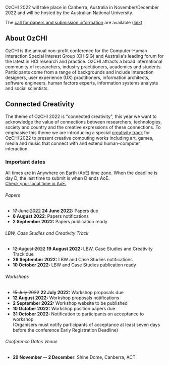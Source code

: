 OzCHI 2022 will take place in Canberra, Australia in November/December 2022 and will be hosted by the Australian National University.

The [call for papers and submission information](call.html) are available ([link](call.html)).

## About OzCHI

OzCHI is the annual non-profit conference for the Computer-Human Interaction Special Interest Group (CHISIG) and Australia's leading forum for the latest in HCI research and practice. OzCHI attracts a broad international community of researchers, industry practitioners, academics and students. Participants come from a range of backgrounds and include interaction designers, user experience (UX) practitioners, information architects, software engineers, human factors experts, information systems analysts and social scientists.

## Connected Creativity

The theme of OzCHI 2022 is "connected creativity", this year we want to acknowledge the value of connections between researchers, technologies, society and country and the creative expressions of these connections. To emphasise this theme we are introducing a special [creativity track](creativity.html) for OzCHI 2022 to present creative computing works including art, games, media and music that connect with and extend human-computer interaction. 

### Important dates

All times are in Anywhere on Earth (AoE) time zone. When the deadline is day D, the last time to submit is when D ends AoE. 
<br/>[Check your local time in AoE.](https://time.is/Anywhere_on_Earth)

###### Papers
- <strike>17 June 2022</strike> **24 June 2022:** Papers due
- **8 August 2022**: Papers notifications
- **2 September 2022:** Papers publication ready

###### LBW, Case Studies and Creativity Track
- <strike>12 August 2022</strike> **19 August 2022:** LBW, Case Studies and Creativity Track due
- **26 September 2022:** LBW and Case Studies notifications
- **10 October 2022:** LBW and Case Studies publication ready

###### Workshops
- <strike>15 July 2022</strike> **22 July 2022:** Workshop proposals due
- **12 August 2022:** Workshop proposals notifications
- **2 September 2022:** Workshop website to be published
- **10 October 2022:** Workshop position papers due
- **31 October 2022:** Notification to participants on acceptance to workshop <br/> (Organisers must notify participants of acceptance at least seven days before the conference Early Registration Deadline)

###### Conference Dates Venue

- **29 November -- 2 December**: Shine Dome, Canberra, ACT
